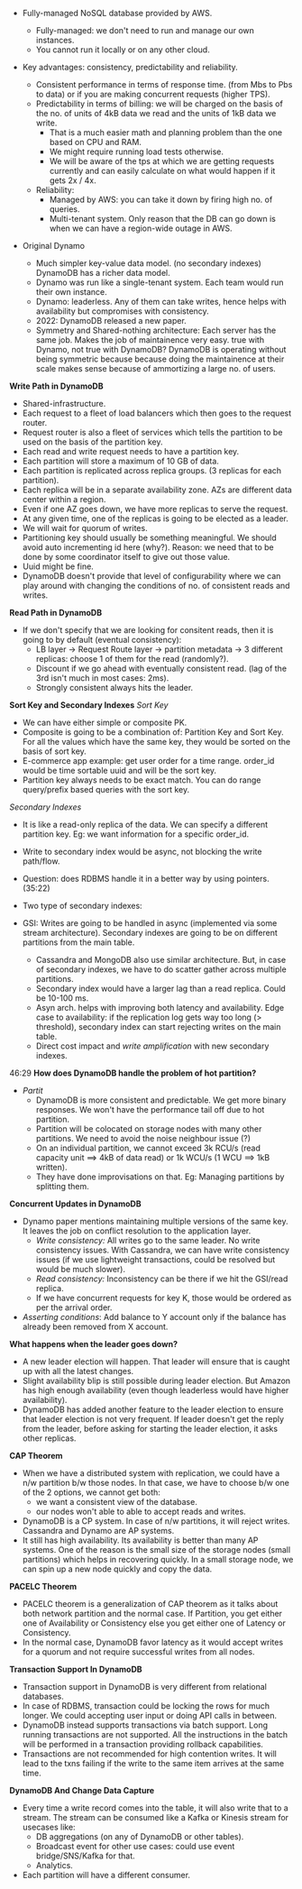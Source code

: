 * Fully-managed NoSQL database provided by AWS.
    * Fully-managed: we don't need to run and manage our own instances.
    * You cannot run it locally or on any other cloud.
* Key advantages: consistency, predictability and reliability.
    * Consistent performance in terms of response time. (from Mbs to Pbs to data) or if you are making concurrent requests (higher TPS).
    * Predictability in terms of billing: we will be charged on the basis of the no. of units of 4kB data we read and the units of 1kB data we write.
        * That is a much easier math and planning problem than the one based on CPU and RAM.
        * We might require running load tests otherwise.
        * We will be aware of the tps at which we are getting requests currently and can easily calculate on what would happen if it gets 2x / 4x.
    * Reliability:
        * Managed by AWS: you can take it down by firing high no. of queries. 
        * Multi-tenant system. Only reason that the DB can go down is when we can have a region-wide outage in AWS.

* Original Dynamo
    * Much simpler key-value data model. (no secondary indexes) DynamoDB has a richer data model.
    * Dynamo was run like a single-tenant system. Each team would run their own instance.
    * Dynamo: leaderless. Any of them can take writes, hence helps with availability but compromises with consistency.
    * 2022: DynamoDB released a new paper.
    * Symmetry and Shared-nothing architecture: Each server has the same job. Makes the job of maintainence very easy. true with Dynamo, not true with DynamoDB? DynamoDB is operating without being symmetric because because doing the maintainence at their scale makes sense because of ammortizing a large no. of users. 

**Write Path in DynamoDB**
* Shared-infrastructure.
* Each request to a fleet of load balancers which then goes to the request router.
* Request router is also a fleet of services which tells the partition to be used on the basis of the partition key.
* Each read and write request needs to have a partition key.
* Each partition will store a maximum of 10 GB of data.
* Each partition is replicated across replica groups. (3 replicas for each partition).
* Each replica will be in a separate availability zone. AZs are different data center within a region.
* Even if one AZ goes down, we have more replicas to serve the request.
* At any given time, one of the replicas is going to be elected as a leader.
* We will wait for quorum of writes.
* Partitioning key should usually be something meaningful. We should avoid auto incrementing id here (why?). Reason: we need that to be done by some coordinator itself to give out those value.
* Uuid might be fine. 
* DynamoDB doesn't provide that level of configurability where we can play around with changing the conditions of no. of consistent reads and writes.

**Read Path in DynamoDB**
* If we don't specify that we are looking for consitent reads, then it is going to by default (eventual consistency): 
    * LB layer -> Request Route layer -> partition metadata -> 3 different replicas: choose 1 of them for the read (randomly?).
    * Discount if we go ahead with eventually consistent read. (lag of the 3rd isn't much in most cases: 2ms).
    * Strongly consistent always hits the leader.

**Sort Key and Secondary Indexes**
*Sort Key*
* We can have either simple or composite PK.
* Composite is going to be a combination of: Partition Key and Sort Key. For all the values which have the same key, they would be sorted on the basis of sort key.
* E-commerce app example: get user order for a time range. order_id would be time sortable uuid and will be the sort key.
* Partition key always needs to be exact match. You can do range query/prefix based queries with the sort key.

*Secondary Indexes*
* It is like a read-only replica of the data. We can specify a different partition key. Eg: we want information for a specific order_id.
* Write to secondary index would be async, not blocking the write path/flow.
* Question: does RDBMS handle it in a better way by using pointers.
(35:22)

* Two type of secondary indexes:
* GSI: Writes are going to be handled in async (implemented via some stream architecture). Secondary indexes are going to be on different partitions from the main table.
    * Cassandra and MongoDB also use similar architecture. But, in case of secondary indexes, we have to do scatter gather across multiple partitions.
    * Secondary index would have a larger lag than a read replica. Could be 10-100 ms.
    * Asyn arch. helps with improving both latency and availability. Edge case to availability: if the replication log gets way too long (> threshold), secondary index can start rejecting writes on the main table.
    * Direct cost impact and *write amplification* with new secondary indexes.

46:29
**How does DynamoDB handle the problem of hot partition?**
* *Partit*
    * DynamoDB is more consistent and predictable. We get more binary responses. We won't have the performance tail off due to hot partition.
    * Partition will be colocated on storage nodes with many other partitions. We need to avoid the noise neighbour issue (?)
    * On an individual partition, we cannot exceed 3k RCU/s (read capacity unit ==> 4kB of data read) or 1k WCU/s (1 WCU ==> 1kB written).
    * They have done improvisations on that. Eg: Managing partitions by splitting them.

**Concurrent Updates in DynamoDB**
* Dynamo paper mentions maintaining multiple versions of the same key. It leaves the job on conflict resolution to the application layer.
    * *Write consistency:* All writes go to the same leader. No write consistency issues. With Cassandra, we can have write consistency issues (if we use lightweight transactions, could be resolved but would be much slower).
    * *Read consistency:* Inconsistency can be there if we hit the GSI/read replica.
    * If we have concurrent requests for key K, those would be ordered as per the arrival order.
* *Asserting conditions*: Add balance to Y account only if the balance has already been removed from X account.

**What happens when the leader goes down?**
* A new leader election will happen. That leader will ensure that is caught up with all the latest changes.
* Slight availability blip is still possible during leader election. But Amazon has high enough availability (even though leaderless would have higher availability).
* DynamoDB has added another feature to the leader election to ensure that leader election is not very frequent. If leader doesn't get the reply from the leader, before asking for starting the leader election, it asks other replicas.

**CAP Theorem**
* When we have a distributed system with replication, we could have a n/w partition b/w those nodes. In that case, we have to choose b/w one of the 2 options, we cannot get both:
    * we want a consistent view of the database.
    * our nodes won't able to able to accept reads and writes.
* DynamoDB is a CP system. In case of n/w partitions, it will reject writes. Cassandra and Dynamo are AP systems.
* It still has high availability. Its availability is better than many AP systems. One of the reason is the small size of the storage nodes (small partitions) which helps in recovering quickly. In a small storage node, we can spin up a new node quickly and copy the data.

**PACELC Theorem**
* PACELC theorem is a generalization of CAP theorem as it talks about both network partition and the normal case. If Partition, you get either one of Availability or Consistency else you get either one of Latency or Consistency.
* In the normal case, DynamoDB favor latency as it would accept writes for a quorum and not require successful writes from all nodes. 

**Transaction Support In DynamoDB**
* Transaction support in DynamoDB is very different from relational databases. 
* In case of RDBMS, transaction could be locking the rows for much longer. We could accepting user input or doing API calls in between.
* DynamoDB instead supports transactions via batch support. Long running transactions are not supported. All the instructions in the batch will be performed in a transaction providing rollback capabilities.
* Transactions are not recommended for high contention writes. It will lead to the txns failing if the write to the same item arrives at the same time.

**DynamoDB And Change Data Capture**
* Every time a write record comes into the table, it will also write that to a stream. The stream can be consumed like a Kafka or Kinesis stream for usecases like:
    * DB aggregations (on any of DynamoDB or other tables).
    * Broadcast event for other use cases: could use event bridge/SNS/Kafka for that.
    * Analytics.
* Each partition will have a different consumer.